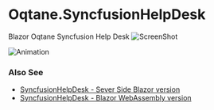 # Oqtane.SyncfusionHelpDesk
Blazor Oqtane Syncfusion Help Desk
![ScreenShot](https://user-images.githubusercontent.com/1857799/113523438-7a850580-955c-11eb-9b3b-b44f067e562d.png)

![Animation](https://user-images.githubusercontent.com/1857799/111890181-57772500-89a4-11eb-85c3-4e4cff6b1da8.gif)

### Also See
* [SyncfusionHelpDesk - Sever Side Blazor version](https://github.com/ADefWebserver/SyncfusionHelpDesk)
* [SyncfusionHelpDesk - Blazor WebAssembly version](https://github.com/ADefWebserver/SyncfusionHelpDeskClient)
